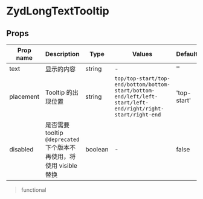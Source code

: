 # ZydLongTextTooltip

<ClientOnly>
<CodePreview>
<template slot="preview">
<ZydLongTextTooltip />
</template>
<template slot="code">

```vue
<template>
  <div class="box">
    <ZydLongTextTooltip
      text="我是一个超级长超级长超级长超级长超级长超级长超级长超级长超级长的内容"
    ></ZydLongTextTooltip>
  </div>
</template>

<script>
import { ZydLongTextTooltip } from 'zyd-design';

export default {
  components: {
    ZydLongTextTooltip,
  },
};
</script>
<style lang="scss" scoped>
.box {
  width: 300px;
}
</style>
```

</template>
</CodePreview>
</ClientOnly>

## Props

| Prop name | Description                                                              | Type    | Values                                                                                                      | Default     |
| --------- | ------------------------------------------------------------------------ | ------- | ----------------------------------------------------------------------------------------------------------- | ----------- |
| text      | 显示的内容                                                               | string  | -                                                                                                           | ''          |
| placement | Tooltip 的出现位置                                                       | string  | `top/top-start/top-end/bottom/bottom-start/bottom-end/left/left-start/left-end/right/right-start/right-end` | 'top-start' |
| disabled  | 是否需要 tooltip<br/>`@deprecated` 下个版本不再使用，将使用 visible 替换 | boolean | -                                                                                                           | false       |

> functional
